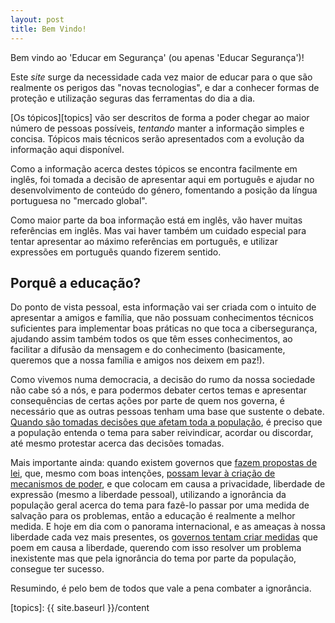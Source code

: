 ```yaml
---
layout: post
title: Bem Vindo!
---
```


Bem vindo ao 'Educar em Segurança' (ou apenas 'Educar Segurança')!

Este *site* surge da necessidade cada vez maior de educar para o que são realmente os perigos das "novas tecnologias", e dar a conhecer formas de proteção e utilização seguras das ferramentas do dia a dia.

[Os tópicos][topics] vão ser descritos de forma a poder chegar ao maior número de pessoas possíveis, *tentando* manter a informação simples e concisa. Tópicos mais técnicos serão apresentados com a evolução da informação aqui disponível.

Como a informação acerca destes tópicos se encontra facilmente em inglês, foi tomada a decisão de apresentar aqui em português e ajudar no desenvolvimento de conteúdo do género, fomentando a posição da língua portuguesa no "mercado global".

Como maior parte da boa informação está em inglês, vão haver muitas referências em inglês. Mas vai haver também um cuidado especial para tentar apresentar ao máximo referências em português, e utilizar expressões em português quando fizerem sentido.


## Porquê a educação?

Do ponto de vista pessoal, esta informação vai ser criada com o intuito de apresentar a amigos e família, que não possuam conhecimentos técnicos suficientes para implementar boas práticas no que toca a cibersegurança, ajudando assim também todos os que têm esses conhecimentos, ao facilitar a difusão da mensagem e do conhecimento (basicamente, queremos que a nossa família e amigos nos deixem em paz!).

Como vivemos numa democracia, a decisão do rumo da nossa sociedade não cabe só a nós, e para podermos debater certos temas e apresentar consequências de certas ações por parte de quem nos governa, é necessário que as outras pessoas tenham uma base que sustente o debate. [Quando são tomadas decisões que afetam toda a população][dadosTelemoveisSecretas], é preciso que a população entenda o tema para saber reivindicar, acordar ou discordar, até mesmo protestar acerca das decisões tomadas.

Mais importante ainda: quando existem governos que [fazem propostas de lei][regularInternet], que, mesmo com boas intenções, [possam levar à criação de mecanismos de poder][bloqueiosites], e que colocam em causa a privacidade, liberdade de expressão (mesmo a liberdade pessoal), utilizando a ignorância da população geral acerca do tema para fazê-lo passar por uma medida de salvação para os problemas, então a educação é realmente a melhor medida. E hoje em dia com o panorama internacional, e as ameaças à nossa liberdade cada vez mais presentes, os [governos tentam criar medidas][regularAposAtaque] que poem em causa a liberdade, querendo com isso resolver um problema inexistente mas que pela ignorância do tema por parte da população, consegue ter sucesso.


Resumindo, é pelo bem de todos que vale a pena combater a ignorância.

[dadosTelemoveisSecretas]: https://www.dn.pt/portugal/interior/juizes-chumbam-acesso-das-secretas-a-dados-dos-telemoveis-8487444.html
[regularInternet]: https://www.belfasttelegraph.co.uk/technology/theresa-may-to-create-new-internet-that-allows-government-to-control-and-regulate-what-is-said-online-35733509.html
[regularAposAtaque]: https://www.independent.co.uk/news/uk/politics/theresa-may-internet-regulated-london-bridge-terror-attack-google-facebook-whatsapp-borough-security-a7771896.html
[bloqueiosites]: http://abertoatedemadrugada.com/2017/07/assembleia-da-republica-recomenda.html
[topics]: {{ site.baseurl }}/content
